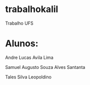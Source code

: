 # trabalhokalil
Trabalho UFS

# Alunos:

Andre Lucas Avila Lima 

Samuel Augusto Souza Alves Santanta 

Tales Silva Leopoldino
